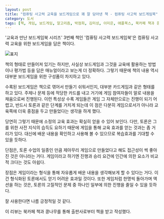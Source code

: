 ```yaml
---
layout: post
title: "컴퓨팅 사고력 교육을 보드게임으로 꽤 잘 담아낸 책 - 컴퓨팅 사고력 보드게임북"
category: 도서
tags: [책, 게임, 보드게임, 알고리즘, 박점희, 김미성, 이미은, 애플북스, 북카페 책과 콩나무, 서평]
---
```


'교육과 만난 보드게임북 시리즈' 3번째 책인
'컴퓨팅 사고력 보드게임북'은
컴퓨팅 사고력 교육을 위한 보드게임을 담은 책이다.

![표지](https://images2.imgbox.com/df/5a/Jg7xkMda_o.jpg)

책의 형태로 만들어져 있기는 하지만,
사실상 보드게임과 그것을 교육에 활용하는 방법이나 평가법 등을 담은 매뉴얼이라고 보는게 더 정확하다.
그렇기 때문에 책의 내용 역시 대부분 보드게임을 위한 구성품이 차지하고 있다.

수록된 보드게임은 책으로 엮어서 만들기 쉬워서인지,
대부분 카드게임과 같은 형태를 하고 있다.
주제나 문제 등에 적당한 카드를 내고
거기에 게임 참여자들이 말로 내용을 채움으로써 진행된다.
이런 특성상 수록 게임들은 게임 그 자체만으로는 진행이 되기 어렵고,
반드시 토론과 같은 단계를 거치게 되는데
이 점은 다분히 게임으로서가 아니라 교육쪽에 더욱 중점을 두고 만들었다는 생각을 하게 했다.

당연히 그렇기 때문에 소정의 교육 효과는 확실히 얻을 수 있어 보인다.
다만, 토론은 그를 위한 사전 지식의 습득도 요하기 때문에
게임을 통해 교육 효과를 얻는 것과는 좀 거리가 있다.
대신에 배운 내용을 확인하고 사용해 볼 수 있으므로 복습효과를 기대할 수 있을 듯하다.

단점은, 토론 수업의 일종인 만큼 제아무리 게임으로 만들었다고 해도 접근성이 썩 좋아진 것은 아니라는 거다.
게임이라고 하기엔 진행과 승리 요건에 인간에 의한 요소가 비교적 크다는 것도 아쉽다.

장점은 게임이라는 형식을 통해 자유롭게 배운 내용을 생각해보게 할 수 있다는 거다.
이건 형식화된 토론에서도 얻기 어려운 효과일 것이다.
또한 게임처럼 한명씩 돌아가며 액션을 하는 것은,
토론의 고질적인 문제 중 하나인 일부에 의한 진행을 줄일 수 있을 듯하다.

잘 사용한다면 나름 긍정적일 것 같다.



<div class="im im-info">
이 리뷰는 북카페 책과 콩나무를 통해 출판사로부터 책을 받고 작성했다.
</div>
